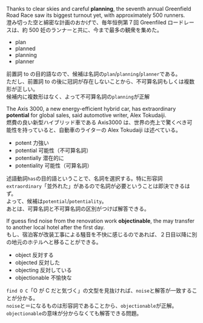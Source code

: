 Thanks to clear skies and careful **planning**, the seventh annual Greenfield Road Race saw its biggest turnout yet, with approximately 500 runners.  
澄み切った空と綿密な計画のおかげで、毎年恒例第７回 Greenfiled ロードレースは、約 500 妊のランナーと共に、今まで最多の観衆を集めた。

- plan
- planned
- planning
- planner

前置詞 to の目的語なので、候補は名詞の`plan`/`planning`/`planner`である。  
ただし、前置詞 to の後に冠詞が存在しないことから、不可算名詞もしくは複数形が正しい。  
候補内に複数形はなく、よって不可算名詞の`planning`が正解

The Axis 3000, a new energy-efficient hybrid car, has extraordinary **potential** for global sales, said automotive writer, Alex Tokudaiji.  
燃費の良い新型ハイブリッド車である Axis3000 は、世界の売上で驚くべき可能性を持っていると、自動車のライターの Alex Tokudaiji は述べている。

- potent 力強い
- potential 可能性（不可算名詞）
- potentially 潜在的に
- potentiality 可能性（可算名詞）

述語動詞`has`の目的語ということで、名詞を選択する。特に形容詞`extraordinary`「並外れた」があるので名詞が必要ということは即決できるはず。  
よって、候補は`potential`/`potentiality`。  
あとは、可算名詞と不可算名詞の区別がつけば解答できる。

If guess find noise from the renovation work **objectinable**, the may transfer to another local hotel after the first day.  
もし、宿泊客が改装工事による騒音を不快に感じるのであれば、２日目以降に別の地元のホテルへと移ることができる。

- object 反対する
- objected 反対した
- objecting 反対している
- objectionable 不愉快な

`find O C`「O が C だと気づく」の文型を見抜ければ、`noise`と解答が一致することが分かる。  
`noise`と＝になるものは形容詞であることから、`objectionable`が正解。  
`objectionable`の意味が分からなくても解答できる問題。
